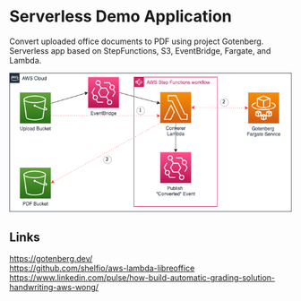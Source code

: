# Serverless Demo Application
Convert uploaded office documents to PDF using project Gotenberg. Serverless app based on StepFunctions, S3, EventBridge, Fargate, and Lambda.

![Architecture Diagram](docs/architecture.drawio.png)
## Links

https://gotenberg.dev/  
https://github.com/shelfio/aws-lambda-libreoffice  
https://www.linkedin.com/pulse/how-build-automatic-grading-solution-handwriting-aws-wong/  
